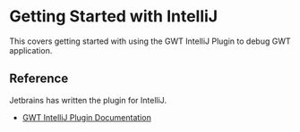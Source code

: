 # Getting Started with IntelliJ 
This covers getting started with using the GWT IntelliJ Plugin to debug GWT application.


## Reference
Jetbrains has written the plugin for IntelliJ. 

* [GWT IntelliJ Plugin Documentation](https://www.jetbrains.com/help/idea/2016.2/gwt.html)


